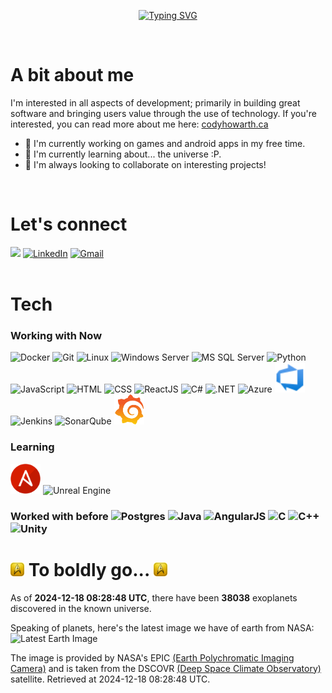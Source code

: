 <p align="center">
  <a href="https://codyhowarth.ca"><img
      src="https://readme-typing-svg.demolab.com?font=Fira+Code&pause=1000&center=true&vCenter=true&multiline=true&width=450&height=100&lines=Hi+There!+I'm+Cody+Howarth;Software+Developer;Builder+and+Tinkerer"
      alt="Typing SVG" /></a>
</p>

<br />

<h1>A bit about me</h1>

<div>
  <p>
    I'm interested in all aspects of development; primarily in building great software and bringing users value
    through the use of technology. If you're interested, you can read more about me here: <a
      href="https://codyhowarth.ca">codyhowarth.ca</a>
  </p>


  <ul>
    <li>🔭 I'm currently working on games and android apps in my free time.</li>
    <li>🌱 I'm currently learning about... the universe :P.</li>
    <li>👯 I'm always looking to collaborate on interesting projects!</li>
  </ul>


</div>

<br />

<h1>Let's connect</h1>

<div>
  <a target="_blank" href="https://codyhowarth.ca"><img
      src="https://img.shields.io/badge/-WEB-FF4088?style=for-the-badge&logo=Hugo&logoColor=white"></img></a>
  <a target="_blank" href="https://linkedin.com/in/codyhowarth"><img
      src="https://img.shields.io/badge/linkedin-%230077B5.svg?style=for-the-badge&logo=linkedin&logoColor=white"
      alt="LinkedIn"></a>
  <a target="_blank" href="mailto:codyhowarth@gmail.com"><img
      src="https://img.shields.io/badge/gmail-%23D14836.svg?style=for-the-badge&logo=gmail&logoColor=white"
      alt="Gmail"></a>
</div>

<br />

<h1>Tech</h1>

<h3>Working with Now</h3>
<!-- docker -->
<a target="_blank" href="https://www.docker.com/" style="text-decoration: none;">
  <img src="https://img.icons8.com/?size=100&id=cdYUlRaag9G9&format=png&color=000000" alt="Docker" width=48 height=48>
</a>
<a target="_blank" href="https://git-scm.com/" style="text-decoration: none;">
  <img src="https://upload.wikimedia.org/wikipedia/commons/e/e0/Git-logo.svg" alt="Git" width=48 height=48>
</a>
<a target="_blank" href="https://www.linux.org/" style="text-decoration: none;">
  <img src="https://upload.wikimedia.org/wikipedia/commons/a/af/Tux.png" alt="Linux" width=48 height=48>
</a>
<a target="_blank" href="https://www.microsoft.com/en-us/windows-server" style="text-decoration: none;">
  <img
    src="https://upload.wikimedia.org/wikipedia/commons/thumb/8/87/Windows_logo_-_2021.svg/512px-Windows_logo_-_2021.svg.png"
    alt="Windows Server" width=48 height=48>
</a>
<a target="_blank" href="https://www.microsoft.com/en-us/sql-server" style="text-decoration: none;">
  <img src="https://img.icons8.com/?size=100&id=laYYF3dV0Iew&format=png&color=000000" alt="MS SQL Server" width=48
    height=48>
</a>
<a target="_blank" href="https://www.python.org/" style="text-decoration: none;">
  <img src="https://upload.wikimedia.org/wikipedia/commons/c/c3/Python-logo-notext.svg" alt="Python" width=48 height=48>
</a>
<a target="_blank" href="https://developer.mozilla.org/en-US/docs/Web/JavaScript" style="text-decoration: none;">
  <img src="https://upload.wikimedia.org/wikipedia/commons/6/6a/JavaScript-logo.png" alt="JavaScript" width=48
    height=48>
</a>
<a target="_blank" href="https://developer.mozilla.org/en-US/docs/Web/HTML" style="text-decoration: none;">
  <img src="https://upload.wikimedia.org/wikipedia/commons/6/61/HTML5_logo_and_wordmark.svg" alt="HTML" width=48
    height=48>
</a>
<a target="_blank" href="https://developer.mozilla.org/en-US/docs/Web/CSS" style="text-decoration: none;">
  <img src="https://upload.wikimedia.org/wikipedia/commons/d/d5/CSS3_logo_and_wordmark.svg" alt="CSS" width=48
    height=48>
</a>
<a target="_blank" href="https://reactjs.org/" style="text-decoration: none;">
  <img src="https://upload.wikimedia.org/wikipedia/commons/a/a7/React-icon.svg" alt="ReactJS" width=48 height=48>
</a>
<a target="_blank" href="https://learn.microsoft.com/en-us/dotnet/csharp/" style="text-decoration: none;">
  <img src="https://upload.wikimedia.org/wikipedia/commons/4/4f/Csharp_Logo.png" alt="C#" width=48 height=48>
</a>
<a target="_blank" href="https://dotnet.microsoft.com/" style="text-decoration: none;">
  <img src="https://upload.wikimedia.org/wikipedia/commons/7/7d/Microsoft_.NET_logo.svg" alt=".NET" width=48 height=48>
</a>
<a target="_blank" href="https://azure.microsoft.com/" style="text-decoration: none;">
  <img src="https://upload.wikimedia.org/wikipedia/commons/a/a8/Microsoft_Azure_Logo.svg" alt="Azure" width=48
    height=48>
</a>
<a target="_blank" href="https://azure.microsoft.com/en-us/products/devops" style="text-decoration: none;">
  <img
    src="https://raw.githubusercontent.com/loryanstrant/MicrosoftCloudLogos/26c8acf43d9f883f6127ccd024728759879edf17/Azure/devops/10261-icon-service-Azure-DevOps.svg"
    alt="Azure DevOps" width=48 height=48>
</a>
<a target="_blank" href="https://www.jenkins.io/" style="text-decoration: none;">
  <img src="https://upload.wikimedia.org/wikipedia/commons/e/e9/Jenkins_logo.svg" alt="Jenkins" width=48 height=48>
</a>
<a target="_blank" href="https://www.sonarqube.org/" style="text-decoration: none;">
  <img
    src="https://assets-eu-01.kc-usercontent.com/7630306f-9a2f-018d-2726-3ef76ef712f4/8e59bcad-6e39-41dc-abd9-a0e251e8d63f/Sonar%20%282%29.svg?w=128&h=32&auto=format&fit=clip"
    alt="SonarQube" width=48 height=48>
</a>
<a target="_blank" href="https://grafana.com/" style="text-decoration: none;">
  <img src="https://raw.githubusercontent.com/grafana/grafana/refs/heads/main/public/img/grafana_icon.svg" alt="Grafana"
    width=48 height=48>
</a>

<h3>Learning</h3>
<span>
  <a target="_blank" href="https://www.ansible.com/" style="text-decoration: none;">
    <img src="https://raw.githubusercontent.com/ansible/logos/refs/heads/main/vscode-ansible-logo/vscode-ansible.png"
      alt="Ansible" width=48 height=48>
  </a>
  <a target="_blank" href="https://www.unrealengine.com/" style="text-decoration: none;">
    <img src="https://cdn2.unrealengine.com/ue-logotype-2023-vertical-white-1686x2048-bbfded26daa7.png"
      alt="Unreal Engine" width=48 height=48>
  </a>
</span>

<h3>Worked with before</h32>

  <a target="_blank" href="https://www.postgresql.org/" style="text-decoration: none;">
    <img src="https://upload.wikimedia.org/wikipedia/commons/2/29/Postgresql_elephant.svg" alt="Postgres" width=48
      height=48>
  </a>
  <a target="_blank" href="https://www.java.com/" style="text-decoration: none;">
    <img src="https://upload.wikimedia.org/wikipedia/en/3/30/Java_programming_language_logo.svg" alt="Java" width=48
      height=48>
  </a>
  <a target="_blank" href="https://angular.io/" style="text-decoration: none;">
    <img src="https://upload.wikimedia.org/wikipedia/commons/c/cf/Angular_full_color_logo.svg" alt="AngularJS" width=48
      height=48>
  </a>
  <a target="_blank" href="https://en.wikipedia.org/wiki/C_(programming_language)" style="text-decoration: none;">
    <img src="https://upload.wikimedia.org/wikipedia/commons/1/19/C_Logo.png" alt="C" width=48 height=48>
  </a>
  <a target="_blank" href="https://en.wikipedia.org/wiki/C%2B%2B" style="text-decoration: none;">
    <img src="https://upload.wikimedia.org/wikipedia/commons/1/18/ISO_C%2B%2B_Logo.svg" alt="C++" width=48 height=48>
  </a>
  <a target="_blank" href="https://unity.com/" style="text-decoration: none;">
    <img src="https://cdn.sanity.io/images/fuvbjjlp/production/2495ab2daae11fd3ed5d6b84477d513869f9a1b4-89x100.png"
      alt="Unity" width=48 height=48>
  </a>


  <br />

  <h1><img src="icons/star-trek-icon.png" width="22" height="22"> To boldly go... <img src="icons/star-trek-icon.png"
      width="22" height="22"></h1>

  <p>As of <strong>2024-12-18 08:28:48 UTC</strong>, there have been <strong>38038</strong> exoplanets
    discovered in the known universe.</p>
  <p>Speaking of planets, here's the latest image we have of earth from NASA:
    <img src="https://epic.gsfc.nasa.gov/archive/natural/2024/12/16/png/epic_1b_20241216005516.png" alt="Latest Earth Image" style="width: 400px; height: 400px;">
  </p>
  <p>The image is provided by NASA's EPIC <a href="https://epic.gsfc.nasa.gov/about/epic.html">(Earth
      Polychromatic
      Imaging Camera)</a> and is taken from the DSCOVR <a href="https://science.nasa.gov/mission/dscovr">(Deep
      Space
      Climate Observatory)</a> satellite. Retrieved at 2024-12-18 08:28:48 UTC.</p>